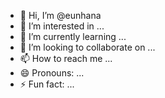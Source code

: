 - 👋 Hi, I’m @eunhana
- 👀 I’m interested in ...
- 🌱 I’m currently learning ...
- 💞️ I’m looking to collaborate on ...
- 📫 How to reach me ...
- 😄 Pronouns: ...
- ⚡ Fun fact: ...

<!---
eunhana/eunhana is a ✨ special ✨ repository because its `README.md` (this file) appears on your GitHub profile.
You can click the Preview link to take a look at your changes.
--->
